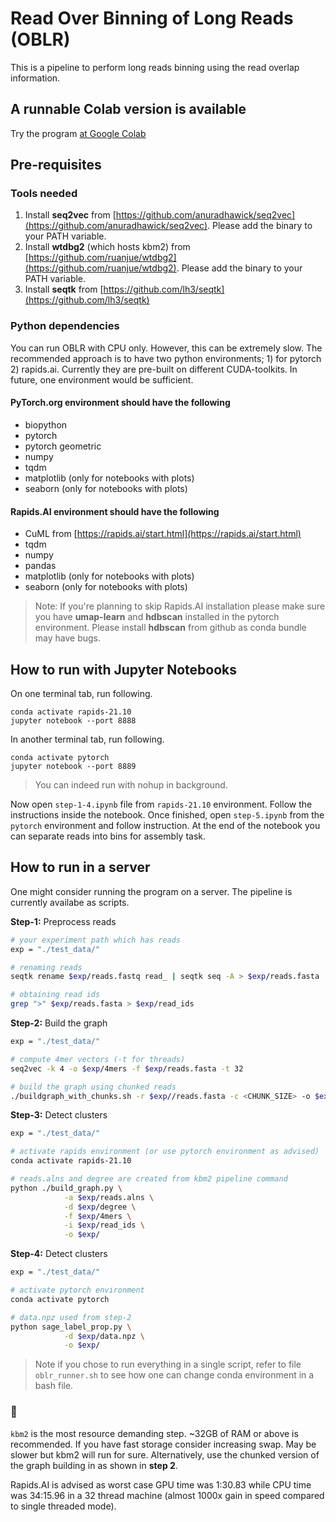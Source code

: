 # Read Over Binning of Long Reads (OBLR)

This is a pipeline to perform long reads binning using the read overlap information.

## A runnable Colab version is available

Try the program <a href="https://colab.research.google.com/drive/1LXQTiCatq55zIvKjguEgLiWH4bWAdyi6?usp=sharing" target="_blank">at Google Colab</a>

## Pre-requisites

### Tools needed
1. Install **seq2vec** from [https://github.com/anuradhawick/seq2vec](https://github.com/anuradhawick/seq2vec). Please add the binary to your PATH variable.
2. Install **wtdbg2** (which hosts kbm2) from [https://github.com/ruanjue/wtdbg2](https://github.com/ruanjue/wtdbg2). Please add the binary to your PATH variable.
3. Install **seqtk** from [https://github.com/lh3/seqtk](https://github.com/lh3/seqtk)

### Python dependencies

You can run OBLR with CPU only. However, this can be extremely slow. The recommended approach is to have two python environments; 1) for pytorch 2) rapids.ai. Currently they are pre-built on different CUDA-toolkits. In future, one environment would be sufficient.

#### PyTorch.org environment should have the following

* biopython
* pytorch
* pytorch geometric
* numpy
* tqdm
* matplotlib (only for notebooks with plots)
* seaborn (only for notebooks with plots)

#### Rapids.AI environment should have the following

* CuML from [https://rapids.ai/start.html](https://rapids.ai/start.html)
* tqdm
* numpy
* pandas
* matplotlib (only for notebooks with plots)
* seaborn (only for notebooks with plots)

> Note: If you're planning to skip Rapids.AI installation please make sure you have **umap-learn** and **hdbscan** installed in the pytorch environment. Please install **hdbscan** from github as conda bundle may have bugs. 

## How to run with Jupyter Notebooks

On one terminal tab, run following.
```
conda activate rapids-21.10
jupyter notebook --port 8888
```
In another terminal tab, run following.
```
conda activate pytorch
jupyter notebook --port 8889
```
> You can indeed run with nohup in background.

Now open `step-1-4.ipynb` file from `rapids-21.10` environment. Follow the instructions inside the notebook. Once finished, open `step-5.ipynb` from the `pytorch` environment and follow instruction. At the end of the notebook you can separate reads into bins for assembly task.

## How to run in a server

One might consider running the program on a server. The pipeline is currently availabe as scripts.

**Step-1:** Preprocess reads

```bash
# your experiment path which has reads
exp = "./test_data/"

# renaming reads
seqtk rename $exp/reads.fastq read_ | seqtk seq -A > $exp/reads.fasta

# obtaining read ids
grep ">" $exp/reads.fasta > $exp/read_ids
```

**Step-2:** Build the graph

```bash
exp = "./test_data/"

# compute 4mer vectors (-t for threads)
seq2vec -k 4 -o $exp/4mers -f $exp/reads.fasta -t 32

# build the graph using chunked reads
./buildgraph_with_chunks.sh -r $exp//reads.fasta -c <CHUNK_SIZE> -o $exp/
```

**Step-3:** Detect clusters
```bash
exp = "./test_data/"

# activate rapids environment (or use pytorch environment as advised)
conda activate rapids-21.10

# reads.alns and degree are created from kbm2 pipeline command
python ./build_graph.py \
            -a $exp/reads.alns \
            -d $exp/degree \
            -f $exp/4mers \
            -i $exp/read_ids \
            -o $exp/
```

**Step-4:** Detect clusters
```bash
exp = "./test_data/"

# activate pytorch environment
conda activate pytorch

# data.npz used from step-2
python sage_label_prop.py \
            -d $exp/data.npz \
            -o $exp/
```

> Note if you chose to run everything in a single script, refer to file `oblr_runner.sh` to see how one can change conda environment in a bash file.

### 🛑 

`kbm2` is the most resource demanding step. ~32GB of RAM or above is recommended. If you have fast storage consider increasing swap. May be slower but kbm2 will run for sure. Alternatively, use the chunked version of the graph building in as shown in **step 2**.

Rapids.AI is advised as worst case GPU time was 1:30.83 while CPU time was 34:15.96 in a 32 thread machine (almost 1000x gain in speed compared to single threaded mode).
